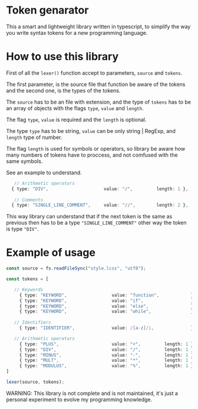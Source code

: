 # Token genarator 

 This a smart and lightweight library written in typescript, to simplify the way you write syntax tokens for a new programming language.

# How to use this library

 First of all the `lexer()` function accept to parameters, `source` and `tokens`.

 The first parameter, is the source file that function be aware of the tokens and the second one, is the types of the tokens.

 The `source` has to be an file with extension, and the type of `tokens` has to be an array of objects with the flags `type`, `value` and `length`.

 The flag `type`, `value` is required and the `length` is optional.

 The type `type` has to be string, `value` can be only string | RegExp, and `length` type of number.

 The flag `length` is used for symbols or operators, so library be aware how many numbers of tokens have to proccess, and not comfused with the same symbols.

 See an example to understand.
 
```typescript
   // Arithmetic operators
  { type: "DIV",                     value: "/",         length: 1 },
  
   // Comments
  { type: "SINGLE_LINE_COMMENT",     value: "//",        length: 2 },
```
  This way library can understand that if the next token is the same as previous then has to be a type `"SINGLE_LINE_COMMENT"` other way the token is type `"DIV"`.

 # Example of usage
 
 ```typescript
 const source = fs.readFileSync("style.lcss", "utf8");

const tokens = [

	// Keywords
	  { type: "KEYWORD",                 value: "function",            },
	  { type: "KEYWORD",                 value: "if",                  },
	  { type: "KEYWORD",                 value: "else",                },
	  { type: "KEYWORD",                 value: "while",               },
	
	// Identifiers
	  { type: "IDENTIFIER",              value: /[a-z]/i,              },

	// Arithmetic operators
	  { type: "PLUS",                    value: "+",         length: 1 },
	  { type: "DIV",                     value: "/",         length: 1 },
	  { type: "MINUS",                   value: "-",         length: 1 },
	  { type: "MULT",                    value: "*",         length: 1 },
	  { type: "MODULUS",                 value: "%",         length: 1 },
]

lexer(source, tokens);
```
WARNING: This library is not complete and is not maintained, it's just a personal experiment to evolve my programming knowledge.
